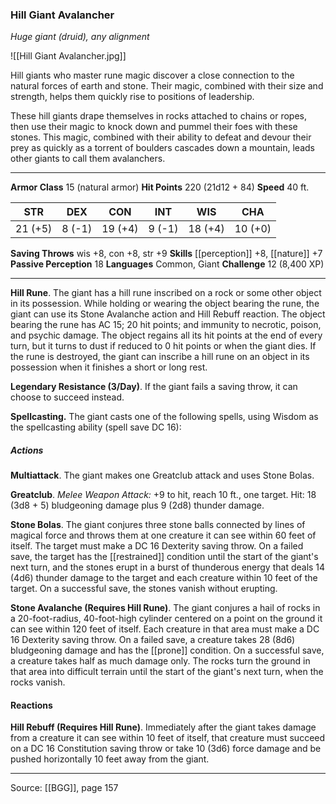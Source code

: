 ### Hill Giant Avalancher
_Huge giant (druid), any alignment_

![[Hill Giant Avalancher.jpg]]

Hill giants who master rune magic discover a close connection to the natural forces of earth and stone. Their magic, combined with their size and strength, helps them quickly rise to positions of leadership.

These hill giants drape themselves in rocks attached to chains or ropes, then use their magic to knock down and pummel their foes with these stones. This magic, combined with their ability to defeat and devour their prey as quickly as a torrent of boulders cascades down a mountain, leads other giants to call them avalanchers.




---

**Armor Class** 15 (natural armor)
**Hit Points** 220 (21d12 + 84)
**Speed** 40 ft.

| STR     | DEX     | CON     | INT     | WIS     | CHA     |
|---------|---------|---------|---------|---------|---------|
| 21 (+5) | 8 (-1) | 19 (+4) | 9 (-1) | 18 (+4) | 10 (+0) |

**Saving Throws** wis +8, con +8, str +9
**Skills** [[perception]] +8, [[nature]] +7
**Passive Perception** 18
**Languages** Common, Giant
**Challenge** 12 (8,400 XP)

---

**Hill Rune**. The giant has a hill rune inscribed on a rock or some other object in its possession. While holding or wearing the object bearing the rune, the giant can use its Stone Avalanche action and Hill Rebuff reaction. The object bearing the rune has AC 15; 20 hit points; and immunity to necrotic, poison, and psychic damage. The object regains all its hit points at the end of every turn, but it turns to dust if reduced to 0 hit points or when the giant dies. If the rune is destroyed, the giant can inscribe a hill rune on an object in its possession when it finishes a short or long rest.

**Legendary Resistance (3/Day)**. If the giant fails a saving throw, it can choose to succeed instead.

**Spellcasting.** The giant casts one of the following spells, using Wisdom as the spellcasting ability (spell save DC 16):

##### Actions
**Multiattack**. The giant makes one Greatclub attack and uses Stone Bolas.

**Greatclub**. _Melee Weapon Attack:_ +9 to hit, reach 10 ft., one target. Hit: 18 (3d8 + 5) bludgeoning damage plus 9 (2d8) thunder damage.

**Stone Bolas**. The giant conjures three stone balls connected by lines of magical force and throws them at one creature it can see within 60 feet of itself. The target must make a DC 16 Dexterity saving throw. On a failed save, the target has the [[restrained]] condition until the start of the giant's next turn, and the stones erupt in a burst of thunderous energy that deals 14 (4d6) thunder damage to the target and each creature within 10 feet of the target. On a successful save, the stones vanish without erupting.

**Stone Avalanche (Requires Hill Rune)**. The giant conjures a hail of rocks in a 20-foot-radius, 40-foot-high cylinder centered on a point on the ground it can see within 120 feet of itself. Each creature in that area must make a DC 16 Dexterity saving throw. On a failed save, a creature takes 28 (8d6) bludgeoning damage and has the [[prone]] condition. On a successful save, a creature takes half as much damage only. The rocks turn the ground in that area into difficult terrain until the start of the giant's next turn, when the rocks vanish.

#### Reactions
**Hill Rebuff (Requires Hill Rune)**. Immediately after the giant takes damage from a creature it can see within 10 feet of itself, that creature must succeed on a DC 16 Constitution saving throw or take 10 (3d6) force damage and be pushed horizontally 10 feet away from the giant.


---

Source: [[BGG]], page 157